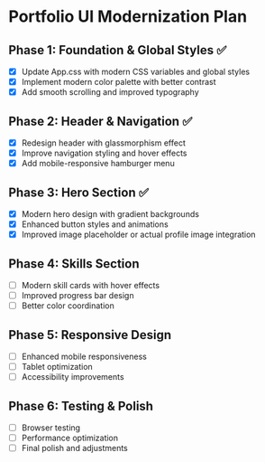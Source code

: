 # Portfolio UI Modernization Plan

## Phase 1: Foundation & Global Styles ✅
- [x] Update App.css with modern CSS variables and global styles
- [x] Implement modern color palette with better contrast
- [x] Add smooth scrolling and improved typography

## Phase 2: Header & Navigation ✅
- [x] Redesign header with glassmorphism effect
- [x] Improve navigation styling and hover effects
- [x] Add mobile-responsive hamburger menu

## Phase 3: Hero Section ✅
- [x] Modern hero design with gradient backgrounds
- [x] Enhanced button styles and animations
- [x] Improved image placeholder or actual profile image integration

## Phase 4: Skills Section
- [ ] Modern skill cards with hover effects
- [ ] Improved progress bar design
- [ ] Better color coordination

## Phase 5: Responsive Design
- [ ] Enhanced mobile responsiveness
- [ ] Tablet optimization
- [ ] Accessibility improvements

## Phase 6: Testing & Polish
- [ ] Browser testing
- [ ] Performance optimization
- [ ] Final polish and adjustments
